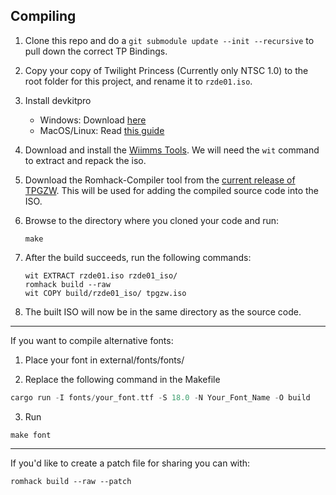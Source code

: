 ## Compiling

1. Clone this repo and do a `git submodule update --init --recursive` to pull down the correct
TP Bindings.

2. Copy your copy of Twilight Princess (Currently only NTSC 1.0) to the root folder
for this project, and rename it to `rzde01.iso`.

3. Install devkitpro
    - Windows: Download [here](https://github.com/devkitPro/installer/releases)
    - MacOS/Linux: Read [this guide](https://devkitpro.org/wiki/Getting_Started)

4. Download and install the [Wiimms Tools](https://wit.wiimm.de/download.html). We will need the `wit` command to extract and repack the iso.

5. Download the Romhack-Compiler tool from the [current release of TPGZW](https://github.com/kipcode66/tpgzw/releases). This will be used for adding the compiled source code into the ISO.

6. Browse to the directory where you cloned your code and run:
    ```
    make
    ```

7. After the build succeeds, run the following commands:
    ```
    wit EXTRACT rzde01.iso rzde01_iso/
    romhack build --raw
    wit COPY build/rzde01_iso/ tpgzw.iso
    ```

8. The built ISO will now be in the same directory as the source code.

---  
If you want to compile alternative fonts:  
1. Place your font in external/fonts/fonts/

2. Replace the following command in the Makefile
```rust
cargo run -I fonts/your_font.ttf -S 18.0 -N Your_Font_Name -O build
```

3. Run
```
make font
```
---  
If you'd like to create a patch file for sharing you can with:
```
romhack build --raw --patch
```
